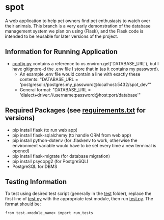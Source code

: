 # spot
A web application to help pet owners find pet enthusiasts to watch over their animals. This branch is a very early demonstration of the database management system we plan on using (Flask), and the Flask code is intended to be reusable for later versions of the project.

## Information for Running Application
- [config.py](config.py) contains a reference to os.environ.get('DATABASE_URL'), but I have gitignore-d the .env file I store that in (as it contains my password).
    - An example .env file would contain a line with exactly these contents: "DATABASE_URL = 'postgresql://postgres:my_password@localhost:5432/spot_dev'"
    - General format: "DATABASE_URL = 'dialect+driver://username:password@host:port/database'"

## Required Packages (see [requirements.txt](requirements.txt) for versions)
- pip install flask (to run web app)
- pip install flask-sqlalchemy (to handle ORM from web app)
- pip install python-dotenv (for .flaskenv to work, otherwise the environment variable would have to be set every time a new terminal is opened)
- pip install flask-migrate (for database migration)
- pip install psycopg2 (for PostgreSQL)
- PostgreSQL for DBMS

## Testing Information
To test using desired test script (generally in the [test](test) folder), replace the first line of [test.py](test.py) with the appropriate test module, then run [test.py](test.py). The format should be:

``` from test.<module_name> import run_tests ```